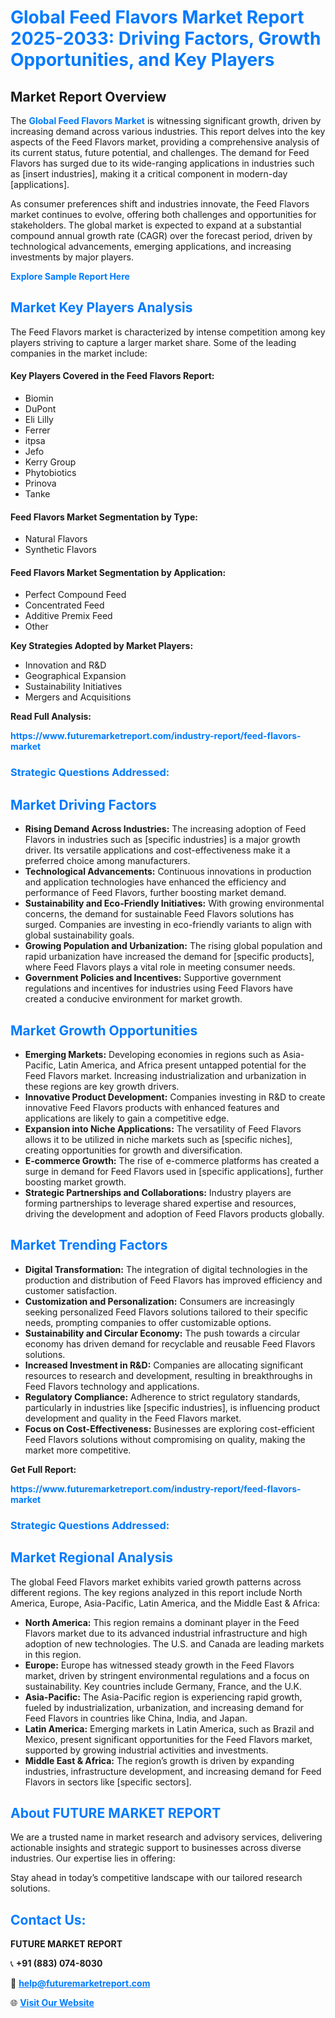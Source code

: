 <h1 style="color: #007BFF;">Global Feed Flavors Market Report 2025-2033: Driving Factors, Growth Opportunities, and Key Players</h1>

<section id="overview">
<h2>Market Report Overview</h2>
<p>The <a href="https://www.futuremarketreport.com/industry-report/feed-flavors-market" style="color: #007BFF; text-decoration: none;"><strong>Global Feed Flavors Market</strong></a> is witnessing significant growth, driven by increasing demand across various industries. This report delves into the key aspects of the Feed Flavors market, providing a comprehensive analysis of its current status, future potential, and challenges. The demand for Feed Flavors has surged due to its wide-ranging applications in industries such as [insert industries], making it a critical component in modern-day [applications].</p>
<p>As consumer preferences shift and industries innovate, the Feed Flavors market continues to evolve, offering both challenges and opportunities for stakeholders. The global market is expected to expand at a substantial compound annual growth rate (CAGR) over the forecast period, driven by technological advancements, emerging applications, and increasing investments by major players.</p>
</section>

<section id="overview">
<p><a href="https://www.futuremarketreport.com/request-sample/reportId=86859" style="color: #007BFF; text-decoration: none;"><strong>Explore Sample Report Here</strong></a></p>
</section>

<section id="key-players">
<h2 style="color: #007BFF;">Market Key Players Analysis</h2>
<p>The Feed Flavors market is characterized by intense competition among key players striving to capture a larger market share. Some of the leading companies in the market include:</p>
<h4>Key Players Covered in the Feed Flavors Report:</h4>
<ul><li>Biomin</li><li>DuPont</li><li>Eli Lilly</li><li>Ferrer</li><li>itpsa</li><li>Jefo</li><li>Kerry Group</li><li>Phytobiotics</li><li>Prinova</li><li>Tanke</li></ul>
<h4>Feed Flavors Market Segmentation by Type:</h4>
<ul><li>Natural Flavors</li><li>Synthetic Flavors</li></ul>

<h4>Feed Flavors Market Segmentation by Application:</h4>
<ul><li>Perfect Compound Feed</li><li>Concentrated Feed</li><li>Additive Premix Feed</li><li>Other</li></ul>
<p><strong>Key Strategies Adopted by Market Players:</strong></p>
<ul>
<li>Innovation and R&D</li>
<li>Geographical Expansion</li>
<li>Sustainability Initiatives</li>
<li>Mergers and Acquisitions</li>
</ul>
</section>

<section>
<p><strong>Read Full Analysis: </strong></p><a href="https://www.futuremarketreport.com/industry-report/feed-flavors-market" style="color: #007BFF; text-decoration: none;"><strong>https://www.futuremarketreport.com/industry-report/feed-flavors-market</strong></a>
<h3 style="color: #007BFF;">Strategic Questions Addressed:</h3>
</section>

<section id="driving-factors">
<h2 style="color: #007BFF;">Market Driving Factors</h2>
<ul>
<li><strong>Rising Demand Across Industries:</strong> The increasing adoption of Feed Flavors in industries such as [specific industries] is a major growth driver. Its versatile applications and cost-effectiveness make it a preferred choice among manufacturers.</li>
<li><strong>Technological Advancements:</strong> Continuous innovations in production and application technologies have enhanced the efficiency and performance of Feed Flavors, further boosting market demand.</li>
<li><strong>Sustainability and Eco-Friendly Initiatives:</strong> With growing environmental concerns, the demand for sustainable Feed Flavors solutions has surged. Companies are investing in eco-friendly variants to align with global sustainability goals.</li>
<li><strong>Growing Population and Urbanization:</strong> The rising global population and rapid urbanization have increased the demand for [specific products], where Feed Flavors plays a vital role in meeting consumer needs.</li>
<li><strong>Government Policies and Incentives:</strong> Supportive government regulations and incentives for industries using Feed Flavors have created a conducive environment for market growth.</li>
</ul>
</section>

<section id="growth-opportunities">
<h2 style="color: #007BFF;">Market Growth Opportunities</h2>
<ul>
<li><strong>Emerging Markets:</strong> Developing economies in regions such as Asia-Pacific, Latin America, and Africa present untapped potential for the Feed Flavors market. Increasing industrialization and urbanization in these regions are key growth drivers.</li>
<li><strong>Innovative Product Development:</strong> Companies investing in R&D to create innovative Feed Flavors products with enhanced features and applications are likely to gain a competitive edge.</li>
<li><strong>Expansion into Niche Applications:</strong> The versatility of Feed Flavors allows it to be utilized in niche markets such as [specific niches], creating opportunities for growth and diversification.</li>
<li><strong>E-commerce Growth:</strong> The rise of e-commerce platforms has created a surge in demand for Feed Flavors used in [specific applications], further boosting market growth.</li>
<li><strong>Strategic Partnerships and Collaborations:</strong> Industry players are forming partnerships to leverage shared expertise and resources, driving the development and adoption of Feed Flavors products globally.</li>
</ul>
</section>

<section id="trending-factors">
<h2 style="color: #007BFF;">Market Trending Factors</h2>
<ul>
<li><strong>Digital Transformation:</strong> The integration of digital technologies in the production and distribution of Feed Flavors has improved efficiency and customer satisfaction.</li>
<li><strong>Customization and Personalization:</strong> Consumers are increasingly seeking personalized Feed Flavors solutions tailored to their specific needs, prompting companies to offer customizable options.</li>
<li><strong>Sustainability and Circular Economy:</strong> The push towards a circular economy has driven demand for recyclable and reusable Feed Flavors solutions.</li>
<li><strong>Increased Investment in R&D:</strong> Companies are allocating significant resources to research and development, resulting in breakthroughs in Feed Flavors technology and applications.</li>
<li><strong>Regulatory Compliance:</strong> Adherence to strict regulatory standards, particularly in industries like [specific industries], is influencing product development and quality in the Feed Flavors market.</li>
<li><strong>Focus on Cost-Effectiveness:</strong> Businesses are exploring cost-efficient Feed Flavors solutions without compromising on quality, making the market more competitive.</li>
</ul>
</section>

<section>
<p><strong>Get Full Report: </strong></p><a href="https://www.futuremarketreport.com/industry-report/feed-flavors-market" style="color: #007BFF; text-decoration: none;"><strong>https://www.futuremarketreport.com/industry-report/feed-flavors-market</strong></a>
<h3 style="color: #007BFF;">Strategic Questions Addressed:</h3>
</section>


<section id="regional-analysis">
<h2 style="color: #007BFF;">Market Regional Analysis</h2>
<p>The global Feed Flavors market exhibits varied growth patterns across different regions. The key regions analyzed in this report include North America, Europe, Asia-Pacific, Latin America, and the Middle East & Africa:</p>
<ul>
<li><strong>North America:</strong> This region remains a dominant player in the Feed Flavors market due to its advanced industrial infrastructure and high adoption of new technologies. The U.S. and Canada are leading markets in this region.</li>
<li><strong>Europe:</strong> Europe has witnessed steady growth in the Feed Flavors market, driven by stringent environmental regulations and a focus on sustainability. Key countries include Germany, France, and the U.K.</li>
<li><strong>Asia-Pacific:</strong> The Asia-Pacific region is experiencing rapid growth, fueled by industrialization, urbanization, and increasing demand for Feed Flavors in countries like China, India, and Japan.</li>
<li><strong>Latin America:</strong> Emerging markets in Latin America, such as Brazil and Mexico, present significant opportunities for the Feed Flavors market, supported by growing industrial activities and investments.</li>
<li><strong>Middle East & Africa:</strong> The region’s growth is driven by expanding industries, infrastructure development, and increasing demand for Feed Flavors in sectors like [specific sectors].</li>
</ul>
</section>

<footer>
<h2 style="color: #007BFF;">About FUTURE MARKET REPORT</h2>
<p>We are a trusted name in market research and advisory services, delivering actionable insights and strategic support to businesses across diverse industries. Our expertise lies in offering:</p>

<p>Stay ahead in today’s competitive landscape with our tailored research solutions.</p>

<h2 style="color: #007BFF;">Contact Us:</h2>
<p><strong>FUTURE MARKET REPORT</strong></p>
<p>📞 <strong>+91 (883) 074-8030</strong></p>
<p>📧 <strong><a href="mailto:help@futuremarketreport.com" style="color: #007BFF;">help@futuremarketreport.com</a></strong></p>
<p>🌐 <strong><a href="https://www.futuremarketreport.com/" style="color: #007BFF;">Visit Our Website</a></strong></p>
</footer>